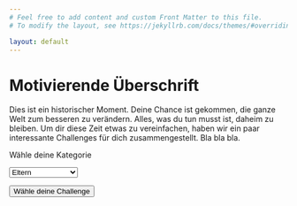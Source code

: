 ```yaml
---
# Feel free to add content and custom Front Matter to this file.
# To modify the layout, see https://jekyllrb.com/docs/themes/#overriding-theme-defaults

layout: default
---
```


# Motivierende Überschrift

Dies ist ein historischer Moment. Deine Chance ist gekommen, die ganze Welt zum besseren zu verändern.
Alles, was du tun musst ist, daheim zu bleiben. Um dir diese Zeit etwas zu vereinfachen, haben wir ein
paar interessante Challenges für dich zusammengestellt. Bla bla bla.

<label for="age">Wähle deine Kategorie</label>

<select id="age">
  <option value="Elt">Eltern</option>
  <option value="Jug">Jugend</option>
  <option value="Erw">Erwachsene</option>
  <option value="Fam">Familie/WG/Paar</option>
</select>

<script>
function getAge() 
{
  var e = document.getElementById("age");
  var age = e.options[e.selectedIndex].value;
  return age;
}
</script>

<script>
function getChallenge()
{
  var e = document.getElementById("age");
  var strUser = e.options[e.selectedIndex].value;
  var url = "/what-to-do.github.io"+getUrl();
  console.log(url);
  window.location.assign(url);
}
</script>

<button type="button" onclick="getChallenge();">Wähle deine Challenge</button>

<script type="text/javascript">
  var postsHREF = [{% for post in site.posts %}"{{ post.url }}"{% unless forloop.last %},{% endunless %}{% endfor %}];
  var postsTitle = [{% for post in site.posts %}"{{ post.title }}"{% unless forloop.last %},{% endunless %}{% endfor %}];
</script>

<script src="./src/getUrl.js" type="text/javascript"></script>
